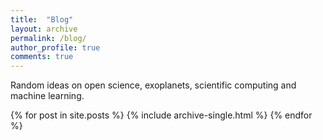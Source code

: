 ```yaml
---
title:  "Blog"
layout: archive
permalink: /blog/
author_profile: true
comments: true
---
```


Random ideas on open science, exoplanets, scientific computing and machine learning.

{% for post in site.posts %}
    {% include archive-single.html %}
{% endfor %}